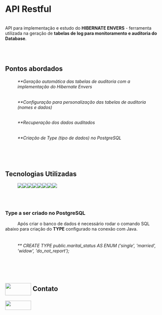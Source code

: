 
<h1>API Restful</h1>
<br>
<span style = padding-left:40">
	API para implementação e estudo do <b>HIBERNATE ENVERS</b> - ferramenta utilizada na geração de <b>tabelas de log para monitoramento e auditoria do Database</b>.
</span>

<br><br>

<h2>Pontos abordados</h2>

<div style = "padding-left:40">
	<h6> **Geração automática das tabelas de auditoria com a implementação do Hibernate Envers</h6>
	<h6> **Configuração para personalização das tabelas de auditoria (nomes e dados)</h6>
	<h6> **Recuperação dos dados auditados</h6>
	<h6> **Criação de Type (tipo de dados) no PostgreSQL</h6>
</div>

<br><br>

<h2>Tecnologias Utilizadas</h2>

<div style = "display:flex; padding-left:40"; justify-content: space-evenly">
	<img  src="https://img.shields.io/badge/Java-ED8B00?style=for-the-badge&logo=java&logoColor=white">
	<img  src="https://img.shields.io/badge/Spring-6DB33F?style=for-the-badge&logo=spring&logoColor=white">
	<img  src="https://img.shields.io/badge/Hibernate-59666C?style=for-the-badge&logo=Hibernate&logoColor=white">
	<img  src="https://img.shields.io/badge/apache_maven-C71A36?style=for-the-badge&logo=apachemaven&logoColor=white">
	<img  src="https://img.shields.io/badge/PostgreSQL-316192?style=for-the-badge&logo=postgresql&logoColor=white">
	<img  src="https://img.shields.io/badge/Postman-FF6C37?style=for-the-badge&logo=Postman&logoColor=white">
	<img  src="https://img.shields.io/badge/json-5E5C5C?style=for-the-badge&logo=json&logoColor=white">
	<img  src="https://img.shields.io/badge/Git-F05032?style=for-the-badge&logo=git&logoColor=white">
</div>

<br><br>

<h3>Type a ser criado no PostgreSQL</h3>
<span style = "padding-left:40">
	Após criar o banco de dados é necessário rodar o comando SQL abaixo para criação do <b>TYPE</b> configurado na conexão com Java.
</span>

<br>

<span style = "padding-left:40">
	<h6 style = "padding-left:40">** CREATE TYPE public.marital_status AS ENUM ('single', 'married', 'widow', 'do_not_report'); </h6>
</span>



<br><br>
## <img align="center" width="84" height="40" src="https://raw.githubusercontent.com/TheDudeThatCode/TheDudeThatCode/master/Assets/Handshake.gif"> Contato
<a href="https://www.linkedin.com/in/alexfogazzi/"><img align="center" width="84" height="30" src="https://img.shields.io/badge/Alex-0077B5?style=for-the-badge&logo=linkedin&logoColor=white"></a>

